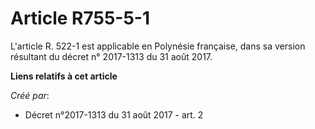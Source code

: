 # Article R755-5-1

L'article R. 522-1 est applicable en Polynésie française, dans sa version résultant du décret n° 2017-1313 du 31 août 2017.

**Liens relatifs à cet article**

_Créé par_:

  - Décret n°2017-1313 du 31 août 2017 - art. 2
